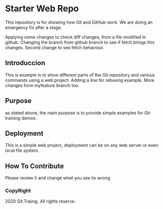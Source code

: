 # Starter Web Repo

This repository is for showing how Git and GitHub work.
We are doing an emergency fix after a stage.

Applying some changes to check diff changes, from a file modified in github.
Changing the branch from github branch to see if fetch brings this changes.
Second change to see fetch behaviour.

## Introduccion

This is example is to show different parts of the Git repository and
various commands using a web project.
Adding a line for rebasing example.
More changes form myfeature branch too.

## Purpose

as stated above, the main purpose is to provide
simple examples for Git training demos.

## Deployment

This is a simple web project, deployment can be on any web server or 
even local file system.

## How To Contribute
Please review it and change what you see its wrong

### CopyRight
2020 Git.Trainig. All rights reserve.
